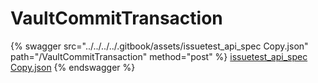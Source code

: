 # VaultCommitTransaction

{% swagger src="../../../../.gitbook/assets/issuetest_api_spec   Copy.json" path="/VaultCommitTransaction" method="post" %}
[issuetest_api_spec   Copy.json](<../../../../.gitbook/assets/issuetest_api_spec   Copy.json>)
{% endswagger %}
